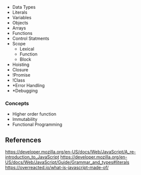 
- Data Types
- Literals
- Variables
- Objects
- Arrays
- Functions
- Control Statments
- Scope
  - Lexical
  - Function
  - Block
- Hoisting
- Closure
- !Promise
- !Class
- *Error Handling
- *Debugging

### Concepts
- Higher order function
- Immutability
- Functional Programming

## References 
https://developer.mozilla.org/en-US/docs/Web/JavaScript/A_re-introduction_to_JavaScript
https://developer.mozilla.org/en-US/docs/Web/JavaScript/Guide/Grammar_and_types#literals
https://overreacted.io/what-is-javascript-made-of/